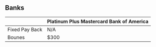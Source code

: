 ## Banks

| | Platinum Plus Mastercard Bank of America |
| --- | --- |
| Fixed Pay Back | N/A |
| Bounes | $300 |
